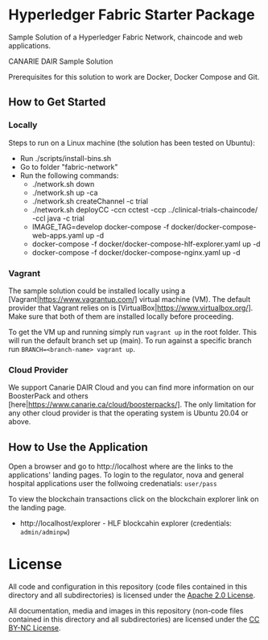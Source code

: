 # Hyperledger Fabric Starter Package
Sample Solution of a Hyperledger Fabric Network, chaincode and web applications.

CANARIE DAIR Sample Solution

Prerequisites for this solution to work are Docker, Docker Compose and Git.

## How to Get Started

### Locally

Steps to run on a Linux machine (the solution has been tested on Ubuntu):
- Run ./scripts/install-bins.sh
- Go to folder "fabric-network"
- Run the following commands:
  - ./network.sh down
  - ./network.sh up -ca
  - ./network.sh createChannel -c trial
  - ./network.sh deployCC -ccn cctest -ccp ../clinical-trials-chaincode/ -ccl java -c trial
  - IMAGE_TAG=develop docker-compose -f docker/docker-compose-web-apps.yaml up -d
  - docker-compose -f docker/docker-compose-hlf-explorer.yaml up -d
  - docker-compose -f docker/docker-compose-nginx.yaml up -d

### Vagrant

The sample solution could be installed locally using a [Vagrant|https://www.vagrantup.com/] virtual machine (VM). The default provider that Vagrant relies on is [VirtualBox|https://www.virtualbox.org/]. Make sure that both of them are installed locally before proceeding.

To get the VM up and running simply run `vagrant up` in the root folder. This will run the default branch set up (main). To run against a specific branch run `BRANCH=<branch-name> vagrant up`.

### Cloud Provider

We support Canarie DAIR Cloud and you can find more information on our BoosterPack and others [here|https://www.canarie.ca/cloud/boosterpacks/].
The only limitation for any other cloud provider is that the operating system is Ubuntu 20.04 or above.

## How to Use the Application

Open a browser and go to http://localhost where are the links to the applications' landing pages.
To login to the regulator, nova and general hospital applications user the follwoing credenatials: `user/pass`

To view the blockchain transactions click on the blockchain explorer link on the landing page.
- http://localhost/explorer - HLF blockcahin explorer (credentials: `admin/adminpw`)

# License

All code and configuration in this repository (code files contained in this directory and all subdirectories) is licensed under the [Apache 2.0 License](http://www.apache.org/licenses/LICENSE-2.0).

All documentation, media and images in this repository (non-code files contained in this directory and all subdirectories) are licensed under the [CC BY-NC License](https://creativecommons.org/licenses/by-nc/4.0/). 
